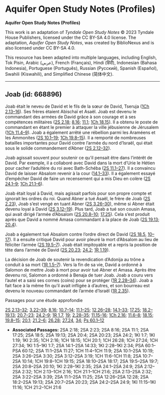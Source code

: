 # Aquifer Open Study Notes (Profiles)

**Aquifer Open Study Notes (Profiles)**

This work is an adaptation of *Tyndale Open Study Notes* © 2023 Tyndale House Publishers, licensed under the CC BY\-SA 4\.0 license. The adaptation, *Aquifer Open Study Notes*, was created by BiblioNexus and is also licensed under CC BY\-SA 4\.0\.

This resource has been adapted into multiple languages, including English, Tok Pisin, Arabic (عربي), French (Français), Hindi (हिंदी), Indonesian (Bahasa Indonesia), Portuguese (Português), Russian (Русский), Spanish (Español), Swahili (Kiswahili), and Simplified Chinese (简体中文).



--------------------------------

## Joab (id: 668896)

Joab était le neveu de David et le fils de la sœur de David, Tseruja ([1Ch 2\.13–16](https://ref.ly/1Chr2:13-1Chr2:16)). Ses frères étaient Abischaï et Asaël. Joab est devenu le commandant des armées de David grâce à son courage et à ses compétences militaires ([2S 2\.18](https://ref.ly/2Sam2:18); [8\.16](https://ref.ly/2Sam8:16); [11\.1](https://ref.ly/2Sam11:1); [1Ch 18\.15](https://ref.ly/1Chr18:15)). Il a obtenu le poste de commandant en étant le premier à attaquer la ville jébusienne de Jérusalem ([1Ch 11\.4–9](https://ref.ly/1Chr11:4-1Chr11:9)). Joab a également arrêté une rébellion parmi les Araméens et les Ammonites ([2S 10\.1–19](https://ref.ly/2Sam10:1-2Sam10:19); [1Ch 19\.8–15](https://ref.ly/1Chr19:8-1Chr19:15)). Il a remporté de nombreuses batailles importantes pour David contre l’armée du nord d’Israël, qui était sous le solide commandement d’Abner ([2S 2\.12–32](https://ref.ly/2Sam2:12-2Sam2:32)).

Joab agissait souvent pour soutenir ce qu’il pensait être dans l’intérêt de David. Par exemple, il a collaboré avec David dans la mort d’Urie le Hétien pour cacher l’adultère du roi avec Bath\-Schéba ([2S 11\.1–27](https://ref.ly/2Sam11:1-2Sam11:27)). Il a convaincu David de laisser Absalom revenir à la cour ([14\.1–33](https://ref.ly/2Sam14:1-2Sam14:33)). Il a également essayé d’empêcher David de faire un recensement qui a mis Dieu en colère ([2S 24\.1–9](https://ref.ly/2Sam24:1-2Sam24:9); [1Ch 21\.1–6](https://ref.ly/1Chr21:1-1Chr21:6)).

Joab était loyal à David, mais agissait parfois pour son propre compte et ignorait les ordres du roi. Quand Abner a tué Asaël, le frère de Joab ([2S 2\.23](https://ref.ly/2Sam2:23)), Joab s’est vengé en tuant Abner ([2S 3\.26–30](https://ref.ly/2Sam3:26-2Sam3:30)), même si Abner était devenu loyal à David ([2S 3\.12–19](https://ref.ly/2Sam3:12-2Sam3:19)). Plus tard, Joab a tué son cousin Amasa, qui avait dirigé l’armée d’Absalom ([2S 20\.8–10](https://ref.ly/2Sam20:8-2Sam20:10); [17\.25](https://ref.ly/2Sam17:25)). Cela s’est produit après que David a nommé Amasa commandant à la place de Joab ([2S 19\.13](https://ref.ly/2Sam19:13); [20\.4](https://ref.ly/2Sam20:4)).

Joab a également tué Absalom contre l’ordre direct de David ([2S 18\.5](https://ref.ly/2Sam18:5), [10–17](https://ref.ly/2Sam18:10-2Sam18:17)). Il a ensuite critiqué David pour avoir pleuré la mort d’Absalom au lieu de féliciter l’armée ([2S 19\.5–7](https://ref.ly/2Sam19:5-2Sam19:7)). Joab était impitoyable et a repris la position de tête dans l’armée de David ([2S 20\.23](https://ref.ly/2Sam20:23); [24\.2](https://ref.ly/2Sam24:2); [1R 1\.19](https://ref.ly/1Kgs1:19)).

La décision de Joab de soutenir la revendication d’Adonija au trône a conduit à sa mort ([1R 1\.5–7](https://ref.ly/1Kgs1:5-1Kgs1:7)). Vers la fin de sa vie, David a ordonné à Salomon de mettre Joab à mort pour avoir tué Abner et Amasa. Après être devenu roi, Salomon a ordonné à Benaja de tuer Joab. Joab a couru vers l’autel et a saisi ses cornes (coins) pour se protéger ([1R 2\.28–34](https://ref.ly/1Kgs2:28-1Kgs2:34)). Joab a fait face à la même fin qu’il avait infligée à d’autres, et son bourreau est devenu le nouveau commandant de l’armée d’Israël ([1R 2\.35](https://ref.ly/1Kgs2:35)).

Passages pour une étude approfondie

[2S 2\.13–32](https://ref.ly/2Sam2:13-2Sam2:32); [3\.22–39](https://ref.ly/2Sam3:22-2Sam3:39); [8\.16](https://ref.ly/2Sam8:16); [10\.7–14](https://ref.ly/2Sam10:7-2Sam10:14); [11\.1–25](https://ref.ly/2Sam11:1-2Sam11:25); [12\.26–28](https://ref.ly/2Sam12:26-2Sam12:28); [14\.1–33](https://ref.ly/2Sam14:1-2Sam14:33); [17\.25](https://ref.ly/2Sam17:25); [18\.2–19\.13](https://ref.ly/2Sam18:2-2Sam19:13); [20\.7–23](https://ref.ly/2Sam20:7-2Sam20:23); [24\.2–9](https://ref.ly/2Sam24:2-2Sam24:9); [1R 1\.7](https://ref.ly/1Kgs1:7), [19](https://ref.ly/1Kgs1:19); [2\.28–35](https://ref.ly/1Kgs2:28-1Kgs2:35); [11\.15–16](https://ref.ly/1Kgs11:15-1Kgs11:16); [1Ch 2\.16](https://ref.ly/1Chr2:16); [11\.6–8](https://ref.ly/1Chr11:6-1Chr11:8); [18\.15](https://ref.ly/1Chr18:15); [19\.8–15](https://ref.ly/1Chr19:8-1Chr19:15); [20\.1](https://ref.ly/1Chr20:1); [21\.2–6](https://ref.ly/1Chr21:2-1Chr21:6); [26\.28](https://ref.ly/1Chr26:28); [27\.24](https://ref.ly/1Chr27:24), [34](https://ref.ly/1Chr27:34); [Ps 60\.1–12](https://ref.ly/Ps60:1-Ps60:12)

* **Associated Passages:** 2SA 2:18; 2SA 2:23; 2SA 8:16; 2SA 11:1; 2SA 17:25; 2SA 18:5; 2SA 19:13; 2SA 20:4; 2SA 20:23; 2SA 24:2; 1KI 1:7; 1KI 1:19; 1KI 2:35; 1CH 2:16; 1CH 18:15; 1CH 20:1; 1CH 26:28; 1CH 27:24; 1CH 27:34; 1KI 1:5–1KI 1:7; 2SA 14:1–2SA 14:33; 1KI 2:28–1KI 2:34; PSA 60:1–PSA 60:12; 2SA 11:1–2SA 11:27; 1CH 11:4–1CH 11:9; 2SA 10:1–2SA 10:19; 2SA 3:26–2SA 3:30; 2SA 3:12–2SA 3:19; 1CH 11:6–1CH 11:8; 2SA 10:7–2SA 10:14; 1CH 19:8–1CH 19:15; 2SA 18:10–2SA 18:17; 2SA 19:5–2SA 19:7; 2SA 20:8–2SA 20:10; 1KI 2:28–1KI 2:35; 2SA 24:1–2SA 24:9; 2SA 2:12–2SA 2:32; 1CH 2:13–1CH 2:16; 1CH 21:1–1CH 21:6; 2SA 2:13–2SA 2:32; 2SA 3:22–2SA 3:39; 2SA 11:1–2SA 11:25; 2SA 12:26–2SA 12:28; 2SA 18:2–2SA 19:13; 2SA 20:7–2SA 20:23; 2SA 24:2–2SA 24:9; 1KI 11:15–1KI 11:16; 1CH 21:2–1CH 21:6

